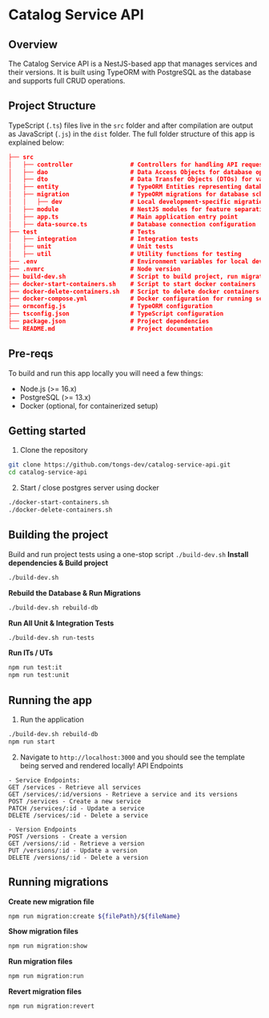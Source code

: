 # Catalog Service API

## Overview
The Catalog Service API is a NestJS-based app that manages services and their versions.
It is built using TypeORM with PostgreSQL as the database and supports full CRUD operations.

## Project Structure
TypeScript (`.ts`) files live in the `src` folder and after compilation are output as JavaScript (`.js`) in the `dist` folder.
The full folder structure of this app is explained below:

```json
├── src   
│   ├── controller                # Controllers for handling API requests
│   ├── dao                       # Data Access Objects for database operations
│   ├── dto                       # Data Transfer Objects (DTOs) for validation
│   ├── entity                    # TypeORM Entities representing database tables
│   ├── migration                 # TypeORM migrations for database schema changes
│   │   ├── dev                   # Local development-specific migrations
│   ├── module                    # NestJS modules for feature separation
│   ├── app.ts                    # Main application entry point
│   ├── data-source.ts            # Database connection configuration
├── test                          # Tests
│   ├── integration               # Integration tests
│   ├── unit                      # Unit tests
│   ├── util                      # Utility functions for testing
├── .env                          # Environment variables for local development
├── .nvmrc                        # Node version
├── build-dev.sh                  # Script to build project, run migrations, run tests
├── docker-start-containers.sh    # Script to start docker containers
├── docker-delete-containers.sh   # Script to delete docker containers
├── docker-compose.yml            # Docker configuration for running services
├── ormconfig.js                  # TypeORM configuration
├── tsconfig.json                 # TypeScript configuration
├── package.json                  # Project dependencies
└── README.md                     # Project documentation
```

##  Pre-reqs
To build and run this app locally you will need a few things:
- Node.js (>= 16.x)
- PostgreSQL (>= 13.x)
- Docker (optional, for containerized setup)

## Getting started
1. Clone the repository
```bash
git clone https://github.com/tongs-dev/catalog-service-api.git
cd catalog-service-api
```

2. Start / close postgres server using docker
```bash
./docker-start-containers.sh
./docker-delete-containers.sh
```

## Building the project
Build and run project tests using a one-stop script `./build-dev.sh`
**Install dependencies & Build project**
```bash
./build-dev.sh
```
**Rebuild the Database & Run Migrations**
```bash
./build-dev.sh rebuild-db
```
**Run All Unit & Integration Tests**
```bash
./build-dev.sh run-tests
```
**Run ITs / UTs**
```bash
npm run test:it
npm run test:unit
```

## Running the app
1. Run the application
```bash
./build-dev.sh rebuild-db
npm run start
```

2. Navigate to `http://localhost:3000` and you should see the template being served and rendered locally!
   API Endpoints
```
- Service Endpoints: 
GET /services - Retrieve all services
GET /services/:id/versions - Retrieve a service and its versions
POST /services - Create a new service
PATCH /services/:id - Update a service
DELETE /services/:id - Delete a service

- Version Endpoints
POST /versions - Create a version
GET /versions/:id - Retrieve a version
PUT /versions/:id - Update a version
DELETE /versions/:id - Delete a version
```

## Running migrations
**Create new migration file**
```bash
npm run migration:create ${filePath}/${fileName}
```
**Show migration files**
```bash
npm run migration:show
```
**Run migration files**
```bash
npm run migration:run
```
**Revert migration files**
```bash
npm run migration:revert
```
